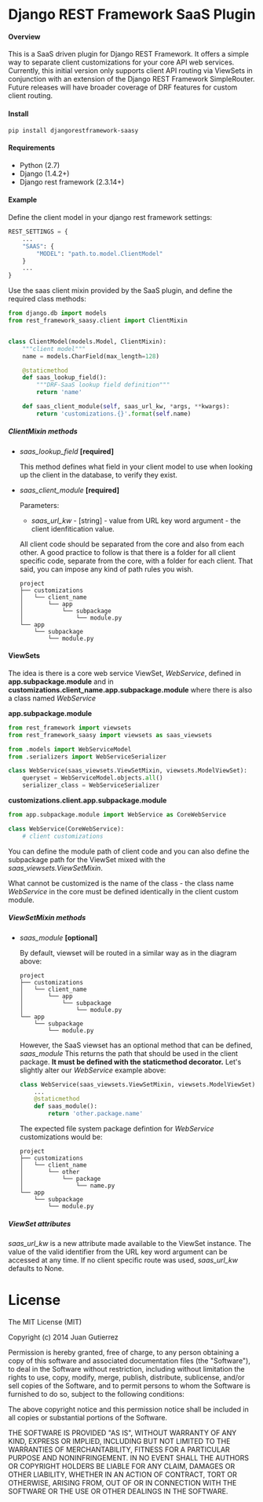 Django REST Framework SaaS Plugin
=================================

#### Overview

This is a SaaS driven plugin for Django REST Framework. It offers a simple way
to separate client customizations for your core API web services. Currently, this
initial version only supports client API routing via ViewSets in conjunction with
an extension of the Django REST Framework SimpleRouter. Future releases will
have broader coverage of DRF features for custom client routing.

#### Install
```pip install djangorestframework-saasy```

#### Requirements
- Python (2.7)
- Django (1.4.2+)
- Django rest framework (2.3.14+)

#### Example

Define the client model in your django rest framework settings:
```python
REST_SETTINGS = {
    ...
    "SAAS": {
        "MODEL": "path.to.model.ClientModel"
    }
    ...
}
```

Use the saas client mixin provided by the SaaS plugin, and define the required class methods:
```python
from django.db import models
from rest_framework_saasy.client import ClientMixin


class ClientModel(models.Model, ClientMixin):
    """client model"""
    name = models.CharField(max_length=128)

    @staticmethod
    def saas_lookup_field():
        """DRF-SaaS lookup field definition"""
        return 'name'

    def saas_client_module(self, saas_url_kw, *args, **kwargs):
        return 'customizations.{}'.format(self.name)
```

##### ClientMixin methods

- *saas_lookup_field* **[required]**

  This method defines what field in your client model to use when looking up
  the client in the database, to verify they exist.

- *saas_client_module* **[required]**

  Parameters:
  - *saas_url_kw* - [string] - value from URL key word argument - the client
  idenfitication value.

  All client code should be separated from the core and also from each other.
  A good practice to follow is that there is a folder for all client specific code,
  separate from the core, with a folder for each client. That said, you can impose
  any kind of path rules you wish.
  
  ```
  project
  ├── customizations
  │   └── client_name
  │       └── app
  │           └── subpackage
  │               └── module.py
  └── app
      └── subpackage 
          └── module.py
  ```

#### ViewSets

The idea is there is a core web service ViewSet, *WebService*, defined 
in **app.subpackage.module** and in **customizations.client_name.app.subpackage.module** 
where there is also a class named *WebService*

**app.subpackage.module**
```python
from rest_framework import viewsets
from rest_framework_saasy import viewsets as saas_viewsets

from .models import WebServiceModel
from .serializers import WebServiceSerializer

class WebService(saas_viewsets.ViewSetMixin, viewsets.ModelViewSet):
    queryset = WebServiceModel.objects.all()
    serializer_class = WebServiceSerializer
```

**customizations.client.app.subpackage.module**
```python
from app.subpackage.module import WebService as CoreWebService

class WebService(CoreWebService):
    # client customizations
```

You can define the module path of client code and you can also define the subpackage
path for the ViewSet mixed with the *saas_viewsets.ViewSetMixin*.

What cannot be customized is the name of the class - the class name *WebService* in the
core must be defined identically in the client custom module.

##### ViewSetMixin methods

- *saas_module* **[optional]**

  By default, viewset will be routed in a similar way as in the diagram above:
  
  ```
  project
  ├── customizations
  │   └── client_name
  │       └── app
  │           └── subpackage
  │               └── module.py
  └── app
      └── subpackage 
          └── module.py
  ```
  
  However, the SaaS viewset has an optional method that can be defined, *saas_module*
  This returns the path that should be used in the client package. **It must be 
  defined with the staticmethod decorator.** Let's slightly alter our *WebService* example above:
  
  ```python
  class WebService(saas_viewsets.ViewSetMixin, viewsets.ModelViewSet):
      ...
      @staticmethod
      def saas_module():
          return 'other.package.name'
  ```
  
  The expected file system package defintion for *WebService* customizations would be:
  
  ```
  project
  ├── customizations
  │   └── client_name
  │       └── other
  │           └── package
  │               └── name.py
  └── app
      └── subpackage 
          └── module.py
  ```

##### ViewSet attributes

*saas_url_kw* is a new attribute made available to the ViewSet instance. 
The value of the valid identifier from the URL key word argument can be 
accessed at any time. If no client specific route was used, *saas_url_kw*
defaults to None.

License
=======
The MIT License (MIT)

Copyright (c) 2014 Juan Gutierrez

Permission is hereby granted, free of charge, to any person obtaining a copy
of this software and associated documentation files (the "Software"), to deal
in the Software without restriction, including without limitation the rights
to use, copy, modify, merge, publish, distribute, sublicense, and/or sell
copies of the Software, and to permit persons to whom the Software is
furnished to do so, subject to the following conditions:

The above copyright notice and this permission notice shall be included in
all copies or substantial portions of the Software.

THE SOFTWARE IS PROVIDED "AS IS", WITHOUT WARRANTY OF ANY KIND, EXPRESS OR
IMPLIED, INCLUDING BUT NOT LIMITED TO THE WARRANTIES OF MERCHANTABILITY,
FITNESS FOR A PARTICULAR PURPOSE AND NONINFRINGEMENT. IN NO EVENT SHALL THE
AUTHORS OR COPYRIGHT HOLDERS BE LIABLE FOR ANY CLAIM, DAMAGES OR OTHER
LIABILITY, WHETHER IN AN ACTION OF CONTRACT, TORT OR OTHERWISE, ARISING FROM,
OUT OF OR IN CONNECTION WITH THE SOFTWARE OR THE USE OR OTHER DEALINGS IN
THE SOFTWARE.
